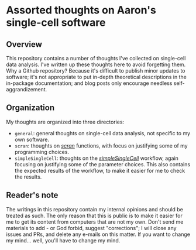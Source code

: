 # Assorted thoughts on Aaron's single-cell software

## Overview

This repository contains a number of thoughts I've collected on single-cell data analysis.
I've written up these thoughts here to avoid forgetting them.
Why a Github repository?
Because it's difficult to publish minor updates to software;
it's not appropriate to put in-depth theoretical descriptions in the in-package documentation;
and blog posts only encourage needless self-aggrandizement.

## Organization

My thoughts are organized into three directories:

- `general`: general thoughts on single-cell data analysis, not specific to my own software.
- `scran`: thoughts on [_scran_](https://github.com/MarioniLab/scran) functions, with focus on justifying some of my programming choices.
- `simpleSingleCell`: thoughts on the [_simpleSingleCell_](https://github.com/MarioniLab/simpleSingleCell) workflow, again focusing on justifying some of the parameter choices.
This also contains the expected results of the workflow, to make it easier for me to check the results.

## Reader's note

The writings in this repository contain my internal opinions and should be treated as such.
The only reason that this is public is to make it easier for me to get its content from computers that are not my own.
Don't send me materials to add - or God forbid, suggest "corrections"; I will close any issues and PRs, and delete any e-mails on this matter.
If you want to change my mind... well, you'll have to change my mind.
